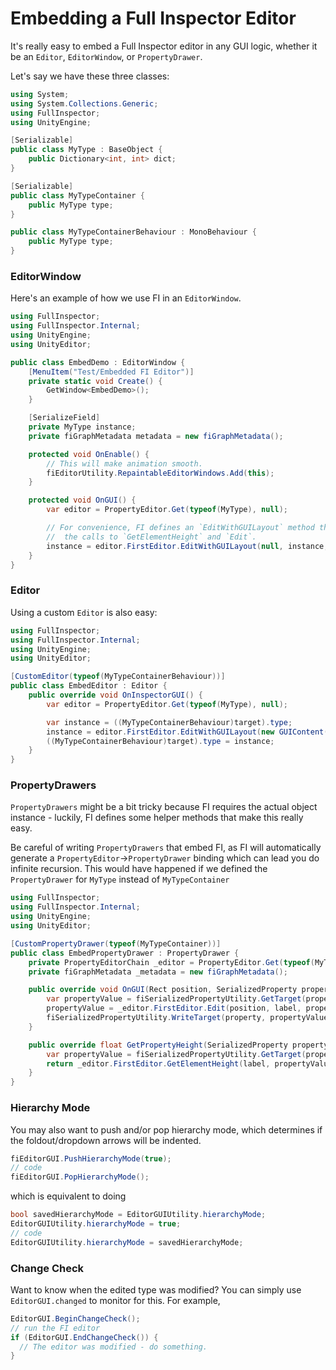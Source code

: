 # Embedding a Full Inspector Editor

It's really easy to embed a Full Inspector editor in any GUI logic, whether it be an `Editor`, `EditorWindow`, or `PropertyDrawer`.

Let's say we have these three classes:

```c#
using System;
using System.Collections.Generic;
using FullInspector;
using UnityEngine;

[Serializable]
public class MyType : BaseObject {
    public Dictionary<int, int> dict;
}

[Serializable]
public class MyTypeContainer {
    public MyType type;
}

public class MyTypeContainerBehaviour : MonoBehaviour {
    public MyType type;
}
```

### EditorWindow

Here's an example of how we use FI in an `EditorWindow`.

```c#
using FullInspector;
using FullInspector.Internal;
using UnityEngine;
using UnityEditor;

public class EmbedDemo : EditorWindow {
    [MenuItem("Test/Embedded FI Editor")]
    private static void Create() {
        GetWindow<EmbedDemo>();
    }

    [SerializeField]
    private MyType instance;
    private fiGraphMetadata metadata = new fiGraphMetadata();

    protected void OnEnable() {
        // This will make animation smooth.
        fiEditorUtility.RepaintableEditorWindows.Add(this);
    }

    protected void OnGUI() {
        var editor = PropertyEditor.Get(typeof(MyType), null);

        // For convenience, FI defines an `EditWithGUILayout` method that just wraps
        //  the calls to `GetElementHeight` and `Edit`.
        instance = editor.FirstEditor.EditWithGUILayout(null, instance, metadata.Enter("Hi"));
    }
}
```

### Editor

Using a custom `Editor` is also easy:
```c#
using FullInspector;
using FullInspector.Internal;
using UnityEngine;
using UnityEditor;

[CustomEditor(typeof(MyTypeContainerBehaviour))]
public class EmbedEditor : Editor {
    public override void OnInspectorGUI() {
        var editor = PropertyEditor.Get(typeof(MyType), null);

        var instance = ((MyTypeContainerBehaviour)target).type;
        instance = editor.FirstEditor.EditWithGUILayout(new GUIContent("Type"), instance, fiPersistentMetadata.GetMetadataFor(target).Enter("type"));
        ((MyTypeContainerBehaviour)target).type = instance;
    }
}
```

### PropertyDrawers

`PropertyDrawers` might be a bit tricky because FI requires the actual object instance - luckily, FI defines some helper methods that make this really easy.

<important>Be careful of writing `PropertyDrawers` that embed FI, as FI will automatically generate a `PropertyEditor`->`PropertyDrawer` binding which can lead you do infinite recursion. This would have happened if we defined the `PropertyDrawer` for `MyType` instead of `MyTypeContainer`</important>

```c#
using FullInspector;
using FullInspector.Internal;
using UnityEngine;
using UnityEditor;

[CustomPropertyDrawer(typeof(MyTypeContainer))]
public class EmbedPropertyDrawer : PropertyDrawer {
    private PropertyEditorChain _editor = PropertyEditor.Get(typeof(MyType), null);
    private fiGraphMetadata _metadata = new fiGraphMetadata();

    public override void OnGUI(Rect position, SerializedProperty property, GUIContent label) {
        var propertyValue = fiSerializedPropertyUtility.GetTarget(property);
        propertyValue = _editor.FirstEditor.Edit(position, label, propertyValue, _metadata.Enter(property.propertyPath));
        fiSerializedPropertyUtility.WriteTarget(property, propertyValue);
    }

    public override float GetPropertyHeight(SerializedProperty property, GUIContent label) {
        var propertyValue = fiSerializedPropertyUtility.GetTarget(property);
        return _editor.FirstEditor.GetElementHeight(label, propertyValue, _metadata.Enter(property.propertyPath));
    }
}
```

### Hierarchy Mode

You may also want to push and/or pop hierarchy mode, which determines if the foldout/dropdown arrows will be indented.

```c#
fiEditorGUI.PushHierarchyMode(true);
// code
fiEditorGUI.PopHierarchyMode();
```

which is equivalent to doing

```c#
bool savedHierarchyMode = EditorGUIUtility.hierarchyMode;
EditorGUIUtility.hierarchyMode = true;
// code
EditorGUIUtility.hierarchyMode = savedHierarchyMode;
```

### Change Check

Want to know when the edited type was modified? You can simply use `EditorGUI.changed` to monitor for this. For example,

```c#
EditorGUI.BeginChangeCheck();
// run the FI editor
if (EditorGUI.EndChangeCheck()) {
  // The editor was modified - do something.
}
```
